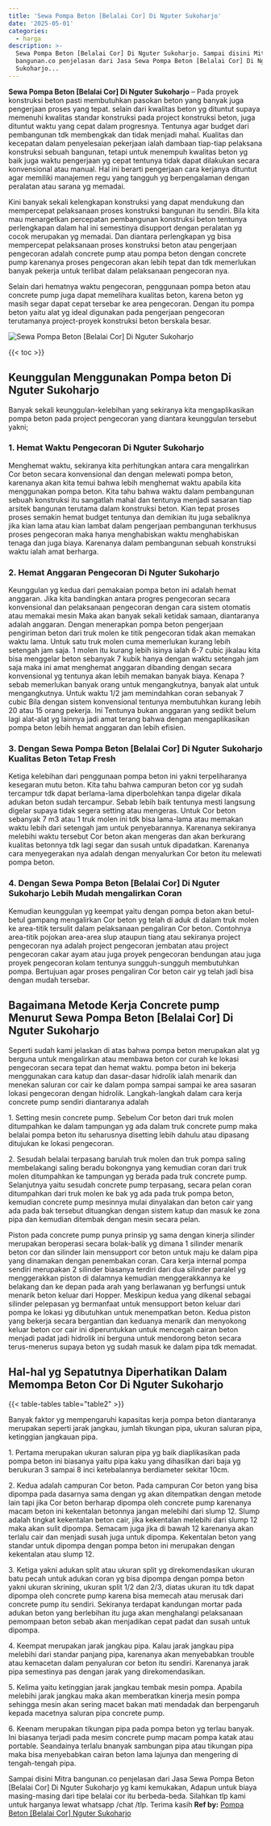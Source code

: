 ```yaml
---
title: 'Sewa Pompa Beton [Belalai Cor] Di Nguter Sukoharjo'
date: '2025-05-01'
categories:
  - harga
description: >-
  Sewa Pompa Beton [Belalai Cor] Di Nguter Sukoharjo. Sampai disini Mitra
  bangunan.co penjelasan dari Jasa Sewa Pompa Beton [Belalai Cor] Di Nguter
  Sukoharjo...
---
```


**Sewa Pompa Beton \[Belalai Cor\] Di Nguter Sukoharjo** – Pada proyek konstruksi beton pasti membutuhkan pasokan beton yang banyak juga pengerjaan proses yang tepat. selain dari kwalitas beton yg dituntut supaya memenuhi kwalitas standar konstruksi pada project konstruksi beton, juga dituntut waktu yang cepat dalam progresnya. Tentunya agar budget dari pembangunan tdk membengkak dan tidak menjadi mahal. Kualitas dan kecepatan dalam penyelesaian pekerjaan ialah dambaan tiap-tiap pelaksana konstruksi sebuah bangunan, tetapi untuk menempuh kwalitas beton yg baik juga waktu pengerjaan yg cepat tentunya tidak dapat dilakukan secara konvensional atau manual. Hal ini berarti pengerjaan cara kerjanya dituntut agar memiliki manajemen regu yang tangguh yg berpengalaman dengan peralatan atau sarana yg memadai.

Kini banyak sekali kelengkapan konstruksi yang dapat mendukung dan mempercepat pelaksanaan proses konstruksi bangunan itu sendiri. Bila kita mau menargetkan percepatan pembangunan konstruksi beton tentunya perlengkapan dalam hal ini semestinya disupport dengan peralatan yg cocok merupakan yg memadai. Dan diantara perlengkapan yg bisa mempercepat pelaksanaan proses konstruksi beton atau pengerjaan pengecoran adalah concrete pump atau pompa beton dengan concrete pump karenanya proses pengecoran akan lebih tepat dan tdk memerlukan banyak pekerja untuk terlibat dalam pelaksanaan pengecoran nya.

Selain dari hematnya waktu pengecoran, penggunaan pompa beton atau concrete pump juga dapat memelihara kualitas beton, karena beton yg masih segar dapat cepat tersebar ke area pengecoran. Dengan itu pompa beton yaitu alat yg ideal digunakan pada pengerjaan pengecoran terutamanya project-proyek konstruksi beton berskala besar.

![Sewa Pompa Beton [Belalai Cor] Di Nguter Sukoharjo](/images/sewa-concrete-pump-10.png)

{{< toc >}}

## Keunggulan Menggunakan Pompa beton Di Nguter Sukoharjo

Banyak sekali keunggulan-kelebihan yang sekiranya kita mengaplikasikan pompa beton pada project pengecoran yang diantara keunggulan tersebut yakni;

### 1\. Hemat Waktu Pengecoran Di Nguter Sukoharjo

Menghemat waktu, sekiranya kita perhitungkan antara cara mengalirkan Cor beton secara konvensional dan dengan melewati pompa beton, karenanya akan kita temui bahwa lebih menghemat waktu apabila kita menggunakan pompa beton. Kita tahu bahwa waktu dalam pembangunan sebuah konstruksi itu sangatlah mahal dan tentunya menjadi sasaran tiap arsitek bangunan terutama dalam konstruksi beton. Kian tepat proses proses semakin hemat budget tentunya dan demikian itu juga sebaliknya jika kian lama atau kian lambat dalam pengerjaan pembangunan terkhusus proses pengecoran maka hanya menghabiskan waktu menghabiskan tenaga dan juga biaya. Karenanya dalam pembangunan sebuah konstruksi waktu ialah amat berharga.

### 2\. Hemat Anggaran Pengecoran Di Nguter Sukoharjo

Keunggulan yg kedua dari pemakaian pompa beton ini adalah hemat anggaran. Jika kita bandingkan antara progres pengecoran secara konvensional dan pelaksanaan pengecoran dengan cara sistem otomatis atau memakai mesin Maka akan banyak sekali ketidak samaan, diantaranya adalah anggaran. Dengan menerapkan pompa beton pengerjaan pengiriman beton dari truk molen ke titik pengecoran tidak akan memakan waktu lama. Untuk satu truk molen cuma memerlukan kurang lebih setengah jam saja. 1 molen itu kurang lebih isinya ialah 6-7 cubic jikalau kita bisa menggelar beton sebanyak 7 kubik hanya dengan waktu setengah jam saja maka ini amat menghemat anggaran dibanding dengan secara konvensional yg tentunya akan lebih memakan banyak biaya. Kenapa ? sebab memerlukan banyak orang untuk mengangkutnya, banyak alat untuk mengangkutnya. Untuk waktu 1/2 jam memindahkan coran sebanyak 7 cubic Bila dengan sistem konvensional tentunya membutuhkan kurang lebih 20 atau 15 orang pekerja. Ini Tentunya bukan anggaran yang sedikit belum lagi alat-alat yg lainnya jadi amat terang bahwa dengan mengaplikasikan pompa beton lebih hemat anggaran dan lebih efisien.

### 3\. Dengan Sewa Pompa Beton \[Belalai Cor\] Di Nguter Sukoharjo Kualitas Beton Tetap Fresh

Ketiga kelebihan dari penggunaan pompa beton ini yakni terpeliharanya kesegaran mutu beton. Kita tahu bahwa campuran beton cor yg sudah tercampur tdk dapat berlama-lama diperbolehkan tanpa digelar dikala adukan beton sudah tercampur. Sebab lebih baik tentunya mesti langsung digelar supaya tidak segera setting atau mengeras. Untuk Cor beton sebanyak 7 m3 atau 1 truk molen ini tdk bisa lama-lama atau memakan waktu lebih dari setengah jam untuk penyebarannya. Karenanya sekiranya melebihi waktu tersebut Cor beton akan mengeras dan akan berkurang kualitas betonnya tdk lagi segar dan susah untuk dipadatkan. Karenanya cara menyegerakan nya adalah dengan menyalurkan Cor beton itu melewati pompa beton.

### 4\. Dengan Sewa Pompa Beton \[Belalai Cor\] Di Nguter Sukoharjo Lebih Mudah mengalirkan Coran

Kemudian keunggulan yg keempat yaitu dengan pompa beton akan betul-betul gampang mengalirkan Cor beton yg telah di aduk di dalam truk molen ke area-titik tersulit dalam pelaksanaan pengaliran Cor beton. Contohnya area-titik pojokan area-area slup ataupun tiang atau sekiranya project pengecoran nya adalah project pengecoran jembatan atau project pengecoran cakar ayam atau juga proyek pengecoran bendungan atau juga proyek pengecoran kolam tentunya sungguh-sungguh membutuhkan pompa. Bertujuan agar proses pengaliran Cor beton cair yg telah jadi bisa dengan mudah tersebar.

## Bagaimana Metode Kerja Concrete pump Menurut Sewa Pompa Beton \[Belalai Cor\] Di Nguter Sukoharjo

Seperti sudah kami jelaskan di atas bahwa pompa beton merupakan alat yg berguna untuk mengalirkan atau membawa beton cor curah ke lokasi pengecoran secara tepat dan hemat waktu. pompa beton ini bekerja menggunakan cara katup dan dasar-dasar hidrolik ialah menarik dan menekan saluran cor cair ke dalam pompa sampai sampai ke area sasaran lokasi pengecoran dengan hidrolik. Langkah-langkah dalam cara kerja concrete pump sendiri diantaranya adalah

1\. Setting mesin concrete pump. Sebelum Cor beton dari truk molen ditumpahkan ke dalam tampungan yg ada dalam truk concrete pump maka belalai pompa beton itu seharusnya disetting lebih dahulu atau dipasang ditujukan ke lokasi pengecoran.

2\. Sesudah belalai terpasang barulah truk molen dan truk pompa saling membelakangi saling beradu bokongnya yang kemudian coran dari truk molen ditumpahkan ke tampungan yg berada pada truk concrete pump. Selanjutnya yaitu sesudah concrete pump terpasang, secara pelan coran ditumpahkan dari truk molen ke bak yg ada pada truk pompa beton, kemudian concrete pump mesinnya mulai dinyalakan dan beton cair yang ada pada bak tersebut dituangkan dengan sistem katup dan masuk ke zona pipa dan kemudian ditembak dengan mesin secara pelan.

Piston pada concrete pump punya prinsip yg sama dengan kinerja silinder merupakan beroperasi secara bolak-balik yg dimana 1 silinder menarik beton cor dan silinder lain mensupport cor beton untuk maju ke dalam pipa yang dinamakan dengan penembakan coran. Cara kerja internal pompa sendiri merupakan 2 silinder biasanya terdiri dari dua silinder paralel yg menggerakkan piston di dalamnya kemudian menggerakkannya ke belakang dan ke depan pada arah yang berlawanan yg berfungsi untuk menarik beton keluar dari Hopper. Meskipun kedua yang dikenal sebagai silinder pelepasan yg bermanfaat untuk mensupport beton keluar dari pompa ke lokasi yg dibutuhkan untuk menempatkan beton. Kedua piston yang bekerja secara bergantian dan keduanya menarik dan menyokong keluar beton cor cair ini diperuntukkan untuk mencegah cairan beton menjadi padat jadi hidrolik ini berguna untuk mendorong beton secara terus-menerus supaya beton yg sudah masuk ke dalam pipa tdk memadat.

## Hal-hal yg Sepatutnya Diperhatikan Dalam Memompa Beton Cor Di Nguter Sukoharjo

{{< table-tables table="table2" >}}

Banyak faktor yg mempengaruhi kapasitas kerja pompa beton diantaranya merupakan seperti jarak jangkau, jumlah tikungan pipa, ukuran saluran pipa, ketinggian jangkauan pipa.

1\. Pertama merupakan ukuran saluran pipa yg baik diaplikasikan pada pompa beton ini biasanya yaitu pipa kaku yang dihasilkan dari baja yg berukuran 3 sampai 8 inci ketebalannya berdiameter sekitar 10cm.

2\. Kedua adalah campuran Cor beton. Pada campuran Cor beton yang bisa dipompa pada dasarnya sama dengan yg akan ditempatkan dengan metode lain tapi jika Cor beton berharap dipompa oleh concrete pump karenanya macam beton ini kekentalan betonnya jangan melebihi dari slump 12. Slump adalah tingkat kekentalan beton cair, jika kekentalan melebihi dari slump 12 maka akan sulit dipompa. Semacam juga jika di bawah 12 karenanya akan terlalu cair dan menjadi susah juga untuk dipompa. Kekentalan beton yang standar untuk dipompa dengan pompa beton ini merupakan dengan kekentalan atau slump 12.

3\. Ketiga yakni adukan split atau ukuran split yg direkomendasikan ukuran batu pecah untuk adukan coran yg bisa dipompa dengan pompa beton yakni ukuran skrining, ukuran split 1/2 dan 2/3, diatas ukuran itu tdk dapat dipompa oleh concrete pump karena bisa memecah atau merusak dari concrete pump itu sendiri. Sekiranya terdapat kandungan mortar pada adukan beton yang berlebihan itu juga akan menghalangi pelaksanaan pemompaan beton sebab akan menjadikan cepat padat dan susah untuk dipompa.

4\. Keempat merupakan jarak jangkau pipa. Kalau jarak jangkau pipa melebihi dari standar panjang pipa, karenanya akan menyebabkan trouble atau kemacetan dalam penyaluran cor beton itu sendiri. Karenanya jarak pipa semestinya pas dengan jarak yang direkomendasikan.

5\. Kelima yaitu ketinggian jarak jangkau tembak mesin pompa. Apabila melebihi jarak jangkau maka akan memberatkan kinerja mesin pompa sehingga mesin akan sering macet bakan mati mendadak dan berpengaruh kepada macetnya saluran pipa concrete pump.

6\. Keenam merupakan tikungan pipa pada pompa beton yg terlau banyak. Ini biasanya terjadi pada mesim concrete pump macam pompa katak atau portable. Seandainya terlalu bnanyak sambungan pipa atau tikungan pipa maka bisa menyebabkan cairan beton lama lajunya dan mengering di tengah-tengah pipa.

Sampai disini Mitra bangunan.co penjelasan dari Jasa Sewa Pompa Beton \[Belalai Cor\] Di Nguter Sukoharjo yg kami kemukakan, Adapun untuk biaya masing-masing dari tipe belalai cor itu berbeda-beda. Silahkan tlp kami untuk harganya lewat whatsapp /chat /tlp. Terima kasih
**Ref by:** [Pompa Beton [Belalai Cor] Nguter Sukoharjo](https://id.wikipedia.org/wiki/Pompa)
